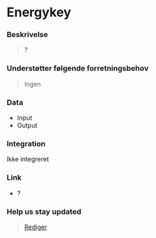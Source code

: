 # Energykey

### Beskrivelse

> ?

### Understøtter følgende forretningsbehov

> Ingen

### Data

- Input
- Output

### Integration

Ikke integreret

### Link

- ?

### Help us stay updated

> [Rediger](https://github.com/FMDatahub/Portal/blob/main/docs/Fagsystemer/Energykey/index.md)
